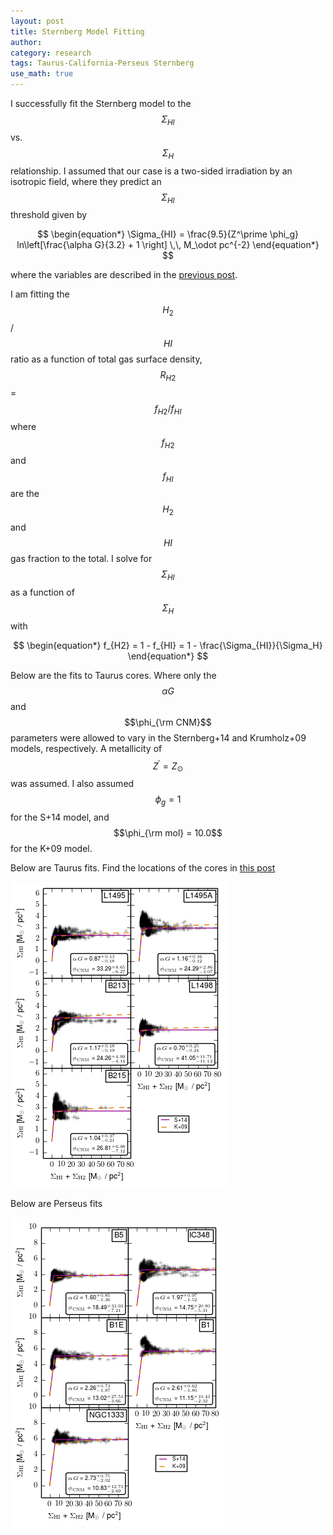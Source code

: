 ```yaml
---
layout: post
title: Sternberg Model Fitting
author: 
category: research
tags: Taurus-California-Perseus Sternberg
use_math: true
---
```


I successfully fit the Sternberg model to the $$\Sigma_{HI}$$ vs. $$\Sigma_H$$
relationship. I assumed that our case is a two-sided irradiation by an
isotropic field, where they predict an $$\Sigma_{HI}$$ threshold given by

$$
\begin{equation*}
\Sigma_{HI} = \frac{9.5}{Z^\prime \phi_g} ln\left[\frac{\alpha G}{3.2} +
1 \right] \,\, M_\odot pc^{-2}
\end{equation*}
$$

where the variables are described in the [previous
post](/posts/notes/2015/03/06/Sternberg-Discussion/).

I am fitting the $$H_2$$ / $$HI$$ ratio as a function of total gas surface
density, $$R_{H2}$$ = $$f_{H2} / f_{HI}$$ where $$f_{H2}$$ and $$f_{HI}$$ are
the $$H_2$$ and $$HI$$ gas fraction to the total. I solve for $$\Sigma_{HI}$$
as a function of $$\Sigma_H$$ with

$$
\begin{equation*}
f_{H2} = 1 - f_{HI} = 1 - \frac{\Sigma_{HI}}{\Sigma_H}
\end{equation*}
$$

Below are the fits to Taurus cores. Where only the $$\alpha G$$ and $$\phi_{\rm
CNM}$$ parameters were allowed to vary in the Sternberg+14 and Krumholz+09
models, respectively. A metallicity of $$Z^\prime = Z_\odot$$ was assumed. I
also assumed $$\phi_g = 1$$ for the S+14 model, and $$\phi_{\rm mol} = 10.0$$
for the K+09 model.

Below are Taurus fits. Find the locations of the cores in [this post](/posts/notes/2015/03/02/Perseus-HI-Threshold/)

<img src="/images/2015-03-11/taurus_hi_vs_h_panels_planck_linear.png"/>

Below are Perseus fits

<img src="/images/2015-03-11/perseus_hi_vs_h_panels_planck_linear.png"/>









